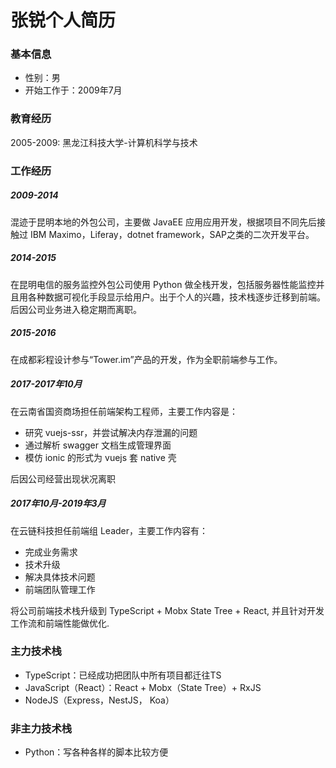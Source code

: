 # 张锐个人简历

### 基本信息

- 性别：男
- 开始工作于：2009年7月

### 教育经历

2005-2009: 黑龙江科技大学-计算机科学与技术

### 工作经历

##### 2009-2014

混迹于昆明本地的外包公司，主要做 JavaEE 应用应用开发，根据项目不同先后接触过 IBM Maximo，Liferay，dotnet framework，SAP之类的二次开发平台。

##### 2014-2015

在昆明电信的服务监控外包公司使用 Python 做全栈开发，包括服务器性能监控并且用各种数据可视化手段显示给用户。出于个人的兴趣，技术栈逐步迁移到前端。后因公司业务进入稳定期而离职。

##### 2015-2016

在成都彩程设计参与“Tower.im”产品的开发，作为全职前端参与工作。

##### 2017-2017年10月

在云南省国资商场担任前端架构工程师，主要工作内容是：

- 研究 vuejs-ssr，并尝试解决内存泄漏的问题
- 通过解析 swagger 文档生成管理界面
- 模仿 ionic 的形式为 vuejs 套 native 壳

后因公司经营出现状况离职

##### 2017年10月-2019年3月

在云链科技担任前端组 Leader，主要工作内容有：

- 完成业务需求
- 技术升级
- 解决具体技术问题
- 前端团队管理工作

将公司前端技术栈升级到 TypeScript + Mobx State Tree + React, 并且针对开发工作流和前端性能做优化.

### 主力技术栈

- TypeScript：已经成功把团队中所有项目都迁往TS
- JavaScript（React）：React + Mobx（State Tree）+ RxJS
- NodeJS（Express，NestJS， Koa）

### 非主力技术栈

- Python：写各种各样的脚本比较方便
